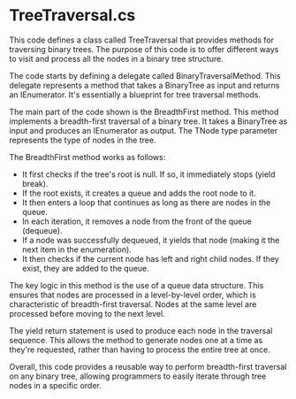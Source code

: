 # TreeTraversal.cs

This code defines a class called TreeTraversal that provides methods for traversing binary trees. The purpose of this code is to offer different ways to visit and process all the nodes in a binary tree structure.

The code starts by defining a delegate called BinaryTraversalMethod. This delegate represents a method that takes a BinaryTree as input and returns an IEnumerator. It's essentially a blueprint for tree traversal methods.

The main part of the code shown is the BreadthFirst method. This method implements a breadth-first traversal of a binary tree. It takes a BinaryTree as input and produces an IEnumerator as output. The TNode type parameter represents the type of nodes in the tree.

The BreadthFirst method works as follows:

- It first checks if the tree's root is null. If so, it immediately stops (yield break).
- If the root exists, it creates a queue and adds the root node to it.
- It then enters a loop that continues as long as there are nodes in the queue.
- In each iteration, it removes a node from the front of the queue (dequeue).
- If a node was successfully dequeued, it yields that node (making it the next item in the enumeration).
- It then checks if the current node has left and right child nodes. If they exist, they are added to the queue.

The key logic in this method is the use of a queue data structure. This ensures that nodes are processed in a level-by-level order, which is characteristic of breadth-first traversal. Nodes at the same level are processed before moving to the next level.

The yield return statement is used to produce each node in the traversal sequence. This allows the method to generate nodes one at a time as they're requested, rather than having to process the entire tree at once.

Overall, this code provides a reusable way to perform breadth-first traversal on any binary tree, allowing programmers to easily iterate through tree nodes in a specific order.